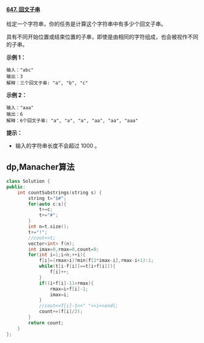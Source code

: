 #### [647. 回文子串](https://leetcode-cn.com/problems/palindromic-substrings/)

给定一个字符串，你的任务是计算这个字符串中有多少个回文子串。

具有不同开始位置或结束位置的子串，即使是由相同的字符组成，也会被视作不同的子串。

 

**示例 1：**

```
输入："abc"
输出：3
解释：三个回文子串: "a", "b", "c"
```

**示例 2：**

```
输入："aaa"
输出：6
解释：6个回文子串: "a", "a", "a", "aa", "aa", "aaa"
```

**提示：**

- 输入的字符串长度不会超过 1000 。

## dp,Manacher算法

~~~c++
class Solution {
public:
    int countSubstrings(string s) {
        string t="$#";
        for(auto c:s){
            t+=c;
            t+="#";
        }
        int n=t.size();
        t+="!";
        //cout<<t;
        vector<int> f(n);
        int imax=0,rmax=0,count=0;
        for(int i=1;i<n;++i){
            f[i]=(rmax>i)?min(f[2*imax-i],rmax-i+1):1;
            while(t[i-f[i]]==t[i+f[i]]){
                f[i]++;
            }
            if((i+f[i]-1)>rmax){
                rmax=i+f[i]-1;
                imax=i;
            }
            //cout<<f[i]-1<<" "<<i<<endl;
            count+=(f[i]/2);
        }
        return count;
    }
};
~~~

